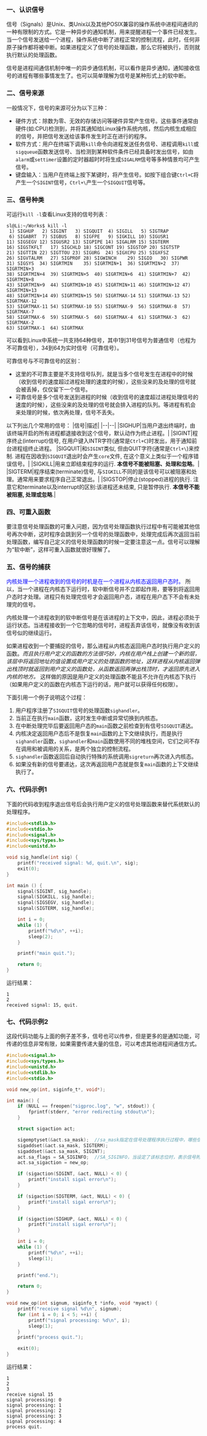 ### 一、认识信号
信号（Signals）是Unix、类Unix以及其他POSIX兼容的操作系统中进程间通讯的一种有限制的方式。它是一种异步的通知机制，用来提醒进程一个事件已经发生。当一个信号发送给一个进程，操作系统中断了进程正常的控制流程，此时，任何非原子操作都将被中断。如果进程定义了信号的处理函数，那么它将被执行，否则就执行默认的处理函数。

信号是进程间通信机制中唯一的异步通信机制，可以看作是异步通知，通知接收信号的进程有哪些事情发生了。也可以简单理解为信号是某种形式上的软中断。

### 二、信号来源
一般情况下，信号的来源可分为以下三种：
- 硬件方式：除数为零、无效的存储访问等硬件异常产生信号。这些事件通常由硬件(如:CPU)检测到，并将其通知给Linux操作系统内核，然后内核生成相应的信号，并把信号发送给该事件发生时正在进行的程序。
- 软件方式：用户在终端下调用`kill`命令向进程发送任务信号、进程调用`kill`或`sigqueue`函数发送信号、当检测到某种软件条件已经具备时发出信号，如由`alarm`或`settimer`设置的定时器超时时将生成`SIGALRM`信号等多种情景均可产生信号。
- 键盘输入：当用户在终端上按下某键时，将产生信号。如按下组合键`Ctrl+C`将产生一个`SIGINT`信号，`Ctrl+\`产生一个`SIGQUIT`信号等。

### 三、信号种类
可运行```kill -l```查看Linux支持的信号列表：
```shell
sl@Li:~/Works$ kill -l
 1) SIGHUP	 2) SIGINT	 3) SIGQUIT	 4) SIGILL	 5) SIGTRAP
 6) SIGABRT	 7) SIGBUS	 8) SIGFPE	 9) SIGKILL	10) SIGUSR1
11) SIGSEGV	12) SIGUSR2	13) SIGPIPE	14) SIGALRM	15) SIGTERM
16) SIGSTKFLT	17) SIGCHLD	18) SIGCONT	19) SIGSTOP	20) SIGTSTP
21) SIGTTIN	22) SIGTTOU	23) SIGURG	24) SIGXCPU	25) SIGXFSZ
26) SIGVTALRM	27) SIGPROF	28) SIGWINCH	29) SIGIO	30) SIGPWR
31) SIGSYS	34) SIGRTMIN	35) SIGRTMIN+1	36) SIGRTMIN+2	37) SIGRTMIN+3
38) SIGRTMIN+4	39) SIGRTMIN+5	40) SIGRTMIN+6	41) SIGRTMIN+7	42) SIGRTMIN+8
43) SIGRTMIN+9	44) SIGRTMIN+10	45) SIGRTMIN+11	46) SIGRTMIN+12	47) SIGRTMIN+13
48) SIGRTMIN+14	49) SIGRTMIN+15	50) SIGRTMAX-14	51) SIGRTMAX-13	52) SIGRTMAX-12
53) SIGRTMAX-11	54) SIGRTMAX-10	55) SIGRTMAX-9	56) SIGRTMAX-8	57) SIGRTMAX-7
58) SIGRTMAX-6	59) SIGRTMAX-5	60) SIGRTMAX-4	61) SIGRTMAX-3	62) SIGRTMAX-2
63) SIGRTMAX-1	64) SIGRTMAX
```

可以看到Linux中系统一共支持64种信号，其中1到31号信号为普通信号（也程为不可靠信号），34到64为实时信号（可靠信号）。

可靠信号与不可靠信号的区别：
- 这里的不可靠主要是不支持信号队列，就是当多个信号发生在进程中的时候（收到信号的速度超过进程处理的速度的时候），这些没来的及处理的信号就会被丢掉，仅仅留下一个信号。
- 可靠信号是多个信号发送到进程的时候（收到信号的速度超过进程处理信号的速度的时候），这些没来的及处理的信号就会排入进程的队列。等进程有机会来处理的时候，依次再处理，信号不丢失。

以下列出几个常用的信号：
|信号|描述|
|--|--|
|SIGHUP|当用户退出终端时，由该终端开启的所有进程都退接收到这个信号，默认动作为终止进程。|
|SIGINT|程序终止(interrupt)信号, 在用户键入INTR字符(通常是`Ctrl+C`)时发出，用于通知前台进程组终止进程。
|SIGQUIT|和`SIGINT`类似, 但由QUIT字符(通常是`Ctrl+\`)来控制. 进程在因收到`SIGQUIT`退出时会产生`core`文件, 在这个意义上类似于一个程序错误信号。|
|SIGKILL|用来立即结束程序的运行. **本信号不能被阻塞、处理和忽略**。|
|SIGTERM|程序结束(terminate)信号, 与`SIGKILL`不同的是该信号可以被阻塞和处理。通常用来要求程序自己正常退出。|
|SIGSTOP|停止(stopped)进程的执行. 注意它和terminate以及interrupt的区别:该进程还未结束, 只是暂停执行. **本信号不能被阻塞, 处理或忽略**.|


### 四、可重入函数
要注意信号处理函数的可重入问题，因为信号处理函数执行过程中有可能被其他信号再次中断，这时程序会跳到另一个信号的处理函数中，处理完成后再次返回当前处理函数，编写自己定义的信号处理函数的时候一定要注意这一点。信号可以理解为“软中断”，这样可重入函数就很好理解了。

### 五、信号的捕获
<font color=blue>内核处理一个进程收到的信号的时机是在一个进程从内核态返回用户态时。</font> 所以，当一个进程在内核态下运行时，软中断信号并不立即起作用，要等到将返回用户态时才处理。进程只有处理完信号才会返回用户态，进程在用户态下不会有未处理完的信号。

内核处理一个进程收到的软中断信号是在该进程的上下文中，因此，进程必须处于运行状态。当进程接收到一个它忽略的信号时，进程丢弃该信号，就像没有收到该信号似的继续运行。

如果进程收到一个要捕捉的信号，那么进程从内核态返回用户态时执行用户定义的函数。*而且执行用户定义的函数的方法很巧妙，内核在用户栈上创建一个新的层，该层中将返回地址的值设置成用户定义的处理函数的地址，这样进程从内核返回弹出栈顶时就返回到用户定义的函数处，从函数返回再弹出栈顶时，才返回原先进入内核的地方。* 这样做的原因是用户定义的处理函数不能且不允许在内核态下执行（如果用户定义的函数在内核态下运行的话，用户就可以获得任何权限）。

下面引用一个例子说明这个过程：
1. 用户程序注册了`SIGQUIT`信号的处理函数`sighandler`。
2. 当前正在执行`main`函数，这时发生中断或异常切换到内核态。
3. 在中断处理完毕后要返回用户态的`main`函数之前检查到有信号`SIGQUIT`递达。
4. 内核决定返回用户态后不是恢复`main`函数的上下文继续执行，而是执行`sighandler`函数，`sighandler`和`main`函数使用不同的堆栈空间，它们之间不存在调用和被调用的关系，是两个独立的控制流程。
5. `sighandler`函数返回后自动执行特殊的系统调用`sigreturn`再次进入内核态。
6. 如果没有新的信号要递达，这次再返回用户态就是恢复`main`函数的上下文继续执行了。


### 六、代码示例1
下面的代码收到程序退出信号后会执行用户定义的信号处理函数来替代系统默认的处理程序。
```c
#include<stdlib.h>
#include<stdio.h>
#include<signal.h>
#include<sys/types.h>
#include<unistd.h>

void sig_handle(int sig) {
    printf("received signal: %d, quit.\n", sig);
    exit(0);
}

int main () {
    signal(SIGINT, sig_handle);
    signal(SIGKILL, sig_handle);
    signal(SIGSEGV, sig_handle);
    signal(SIGTERM, sig_handle);

    int i = 0;
    while (1) {
        printf("%d\n", ++i);
        sleep(2);
    }

    printf("main quit.");

    return 0;
}
```
运行结果：
```shell
1
2
received signal: 15, quit.
```

### 七、代码示例2
这段代码功能与上面的例子差不多，信号也可以传参，但是更多的是通知功能，可传递的信息非常有限，如果需要传递大量的信息，可以考虑其他进程间通信方式。
```c
#include<signal.h>
#include<sys/types.h>
#include<unistd.h>
#include<stdlib.h>
#include<stdio.h>

void new_op(int, siginfo_t*, void*);

int main() {
    if (NULL == freopen("sigproc.log", "w", stdout)) {
        fprintf(stderr, "error redirecting stdout\n");
    }

    struct sigaction act;

    sigemptyset(&act.sa_mask);  //sa_mask指定在信号处理程序执行过程中，哪些信号应当被阻塞。缺省情况下当前信号本身被阻塞，防止信号的嵌套发送
    sigaddset(&act.sa_mask, SIGTERM);
    sigaddset(&act.sa_mask, SIGINT);
    act.sa_flags = SA_SIGINFO;  //SA_SIGINFO，当设定了该标志位时，表示信号附带的参数可以被传递到信号处理函数中
    act.sa_sigaction = new_op;

    if (sigaction(SIGINT, &act, NULL) < 0) {
        printf("install sigal error\n");
    }

    if (sigaction(SIGTERM, &act, NULL) < 0) {
        printf("install sigal error\n");
    }

    if (sigaction(SIGHUP, &act, NULL) < 0) {
        printf("install sigal error\n");
    }

    int i = 0;
    while (1) {
        printf("%d\n", ++i);
        sleep(1);
    }

    printf("end.");

    return 0;
}

void new_op(int signum, siginfo_t *info, void *myact) {
    printf("receive signal %d\n", signum);
    for (int i = 0; i < 5; ++i) {
        printf("signal processing: %d\n", i);
        sleep(1);
    }
    printf("process quit.");

    exit(0);
}

```

运行结果：
```shell
1
2
3
receive signal 15
signal processing: 0
signal processing: 1
signal processing: 2
signal processing: 3
signal processing: 4
process quit.
```
